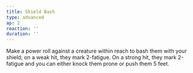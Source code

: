 ```yaml
---
title: Shield Bash
type: advanced
ap: 2
reaction: ''
duration: ''
---
```

Make a power roll against a creature within reach to bash them with your shield; on a weak hit, they mark 2-fatigue. On a strong hit, they mark 2-fatigue and you can either knock them prone or push them 5 feet.
